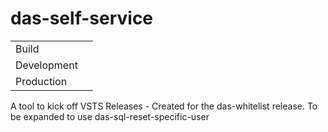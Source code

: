 # das-self-service

|             |                        |
|-------------|------------------------|
| Build       ||
| Development ||
| Production  ||

A tool to kick off VSTS Releases - Created for the das-whitelist release.
To be expanded to use das-sql-reset-specific-user